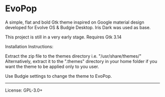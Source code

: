 EvoPop
====

A simple, flat and bold Gtk theme inspired on Google material design developed for Evolve OS  & Budgie Desktop.
Iris Dark was used as base.

This project is still in a very early stage.
Requires Gtk 3.14

Installation Instructions:

Extract the zip file to the themes directory i.e. "/usr/share/themes/"
Alternatively, extract it to the ".themes" directory in your home folder if you want the theme to be applied only to you user.

Use Budgie settings to change the theme to EvoPop.

---

License: GPL-3.0+
